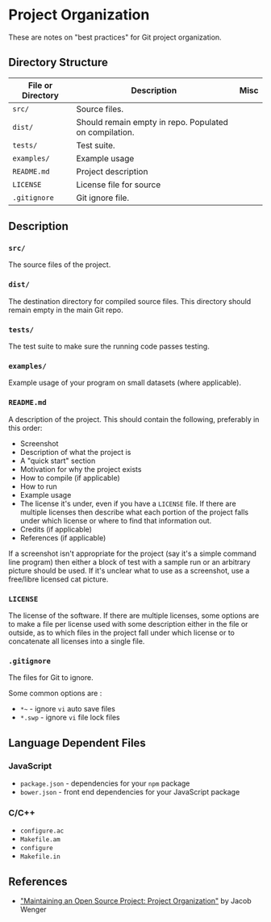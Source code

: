 Project Organization
===

These are notes on "best practices" for Git project
organization.

Directory Structure
---

| File or Directory | Description | Misc |
| --- | --- | --- |
| `src/` | Source files. | |
| `dist/` | Should remain empty in repo.  Populated on compilation. | |
| `tests/` | Test suite. | |
| `examples/` | Example usage | |
| `README.md` | Project description | |
| `LICENSE` | License file for source | |
| `.gitignore` | Git ignore file. | |

Description
---

### `src/`

The source files of the project.

### `dist/`

The destination directory for compiled source files.
This directory should remain empty in the main Git repo.

### `tests/`

The test suite to make sure the running code passes testing.

### `examples/`

Example usage of your program on small datasets (where applicable).

### `README.md`

A description of the project.
This should contain the following, preferably in this order:

* Screenshot
* Description of what the project is
* A "quick start" section
* Motivation for why the project exists
* How to compile (if applicable)
* How to run
* Example usage
* The license it's under, even if you have a `LICENSE` file.
  If there are multiple licenses then describe what each portion
  of the project falls under which license or where to find that
  information out.
* Credits (if applicable)
* References (if applicable)

If a screenshot isn't appropriate for the project (say it's a simple command line
program) then either a block of test with a sample run or an arbitrary picture
should be used.
If it's unclear what to use as a screenshot, use a free/libre licensed cat picture.

### `LICENSE`

The license of the software.
If there are multiple licenses, some options are to make a file per license used
with some description either in the file or outside, as to which files in the project
fall under which license or to concatenate all licenses into a single file.

### `.gitignore`

The files for Git to ignore.

Some common options are :

* `*~` - ignore `vi` auto save files
* `*.swp` - ignore `vi` file lock files


Language Dependent Files
---

### JavaScript

* `package.json` - dependencies for your `npm` package
* `bower.json` - front end dependencies for your JavaScript package


### C/C++

* `configure.ac`
* `Makefile.am`
* `configure`
* `Makefile.in`


References
---


* ["Maintaining an Open Source Project: Project Organization"](https://www.gun.io/blog/maintaining-an-open-source-project) by Jacob Wenger
